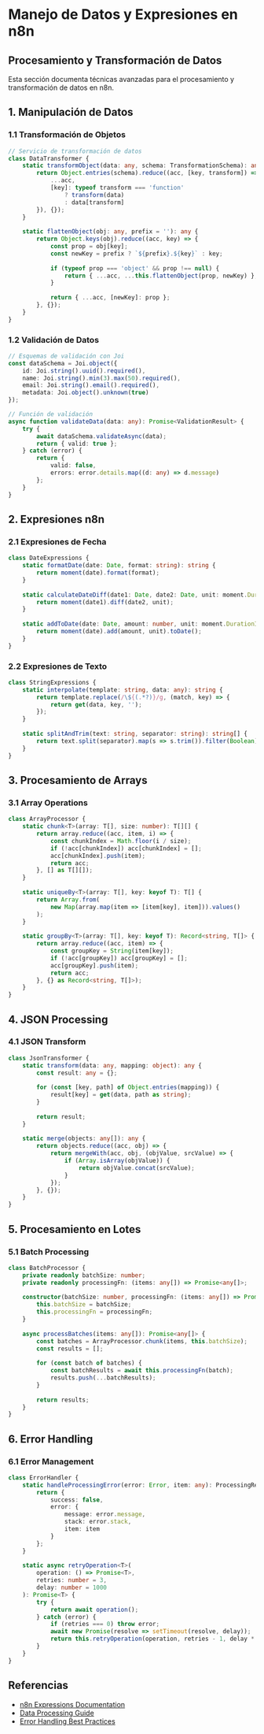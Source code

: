 # Manejo de Datos y Expresiones en n8n

## Procesamiento y Transformación de Datos

Esta sección documenta técnicas avanzadas para el procesamiento y transformación de datos en n8n.

## 1. Manipulación de Datos

### 1.1 Transformación de Objetos
```typescript
// Servicio de transformación de datos
class DataTransformer {
    static transformObject(data: any, schema: TransformationSchema): any {
        return Object.entries(schema).reduce((acc, [key, transform]) => ({
            ...acc,
            [key]: typeof transform === 'function' 
                ? transform(data)
                : data[transform]
        }), {});
    }
    
    static flattenObject(obj: any, prefix = ''): any {
        return Object.keys(obj).reduce((acc, key) => {
            const prop = obj[key];
            const newKey = prefix ? `${prefix}.${key}` : key;
            
            if (typeof prop === 'object' && prop !== null) {
                return { ...acc, ...this.flattenObject(prop, newKey) };
            }
            
            return { ...acc, [newKey]: prop };
        }, {});
    }
}
```

### 1.2 Validación de Datos
```typescript
// Esquemas de validación con Joi
const dataSchema = Joi.object({
    id: Joi.string().uuid().required(),
    name: Joi.string().min(3).max(50).required(),
    email: Joi.string().email().required(),
    metadata: Joi.object().unknown(true)
});

// Función de validación
async function validateData(data: any): Promise<ValidationResult> {
    try {
        await dataSchema.validateAsync(data);
        return { valid: true };
    } catch (error) {
        return {
            valid: false,
            errors: error.details.map((d: any) => d.message)
        };
    }
}
```

## 2. Expresiones n8n

### 2.1 Expresiones de Fecha
```typescript
class DateExpressions {
    static formatDate(date: Date, format: string): string {
        return moment(date).format(format);
    }
    
    static calculateDateDiff(date1: Date, date2: Date, unit: moment.DurationInputArg2): number {
        return moment(date1).diff(date2, unit);
    }
    
    static addToDate(date: Date, amount: number, unit: moment.DurationInputArg2): Date {
        return moment(date).add(amount, unit).toDate();
    }
}
```

### 2.2 Expresiones de Texto
```typescript
class StringExpressions {
    static interpolate(template: string, data: any): string {
        return template.replace(/\${(.*?)}/g, (match, key) => {
            return get(data, key, '');
        });
    }
    
    static splitAndTrim(text: string, separator: string): string[] {
        return text.split(separator).map(s => s.trim()).filter(Boolean);
    }
}
```

## 3. Procesamiento de Arrays

### 3.1 Array Operations
```typescript
class ArrayProcessor {
    static chunk<T>(array: T[], size: number): T[][] {
        return array.reduce((acc, item, i) => {
            const chunkIndex = Math.floor(i / size);
            if (!acc[chunkIndex]) acc[chunkIndex] = [];
            acc[chunkIndex].push(item);
            return acc;
        }, [] as T[][]);
    }
    
    static uniqueBy<T>(array: T[], key: keyof T): T[] {
        return Array.from(
            new Map(array.map(item => [item[key], item])).values()
        );
    }
    
    static groupBy<T>(array: T[], key: keyof T): Record<string, T[]> {
        return array.reduce((acc, item) => {
            const groupKey = String(item[key]);
            if (!acc[groupKey]) acc[groupKey] = [];
            acc[groupKey].push(item);
            return acc;
        }, {} as Record<string, T[]>);
    }
}
```

## 4. JSON Processing

### 4.1 JSON Transform
```typescript
class JsonTransformer {
    static transform(data: any, mapping: object): any {
        const result: any = {};
        
        for (const [key, path] of Object.entries(mapping)) {
            result[key] = get(data, path as string);
        }
        
        return result;
    }
    
    static merge(objects: any[]): any {
        return objects.reduce((acc, obj) => {
            return mergeWith(acc, obj, (objValue, srcValue) => {
                if (Array.isArray(objValue)) {
                    return objValue.concat(srcValue);
                }
            });
        }, {});
    }
}
```

## 5. Procesamiento en Lotes

### 5.1 Batch Processing
```typescript
class BatchProcessor {
    private readonly batchSize: number;
    private readonly processingFn: (items: any[]) => Promise<any[]>;
    
    constructor(batchSize: number, processingFn: (items: any[]) => Promise<any[]>) {
        this.batchSize = batchSize;
        this.processingFn = processingFn;
    }
    
    async processBatches(items: any[]): Promise<any[]> {
        const batches = ArrayProcessor.chunk(items, this.batchSize);
        const results = [];
        
        for (const batch of batches) {
            const batchResults = await this.processingFn(batch);
            results.push(...batchResults);
        }
        
        return results;
    }
}
```

## 6. Error Handling

### 6.1 Error Management
```typescript
class ErrorHandler {
    static handleProcessingError(error: Error, item: any): ProcessingResult {
        return {
            success: false,
            error: {
                message: error.message,
                stack: error.stack,
                item: item
            }
        };
    }
    
    static async retryOperation<T>(
        operation: () => Promise<T>,
        retries: number = 3,
        delay: number = 1000
    ): Promise<T> {
        try {
            return await operation();
        } catch (error) {
            if (retries === 0) throw error;
            await new Promise(resolve => setTimeout(resolve, delay));
            return this.retryOperation(operation, retries - 1, delay * 2);
        }
    }
}
```

## Referencias

- [n8n Expressions Documentation](https://docs.n8n.io/code-examples/expressions/)
- [Data Processing Guide](https://docs.n8n.io/data/)
- [Error Handling Best Practices](https://docs.n8n.io/hosting/reliability/)
